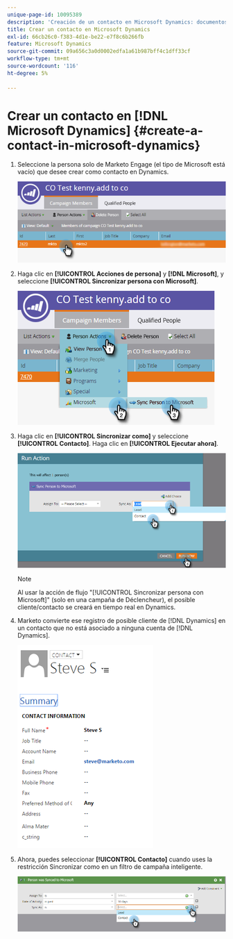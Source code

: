 ```yaml
---
unique-page-id: 10095389
description: 'Creación de un contacto en Microsoft Dynamics: documentos de Marketo, documentación del producto'
title: Crear un contacto en Microsoft Dynamics
exl-id: 66cb26c0-f383-4d1e-be22-e7f8c6b266fb
feature: Microsoft Dynamics
source-git-commit: 09a656c3a0d0002edfa1a61b987bff4c1dff33cf
workflow-type: tm+mt
source-wordcount: '116'
ht-degree: 5%

---
```


# Crear un contacto en [!DNL Microsoft Dynamics] {#create-a-contact-in-microsoft-dynamics}

1. Seleccione la persona solo de Marketo Engage (el tipo de Microsoft está vacío) que desee crear como contacto en Dynamics.

   ![](assets/one.png)

1. Haga clic en **[!UICONTROL Acciones de persona]** y **[!DNL Microsoft]**, y seleccione **[!UICONTROL Sincronizar persona con Microsoft]**.

   ![](assets/two.png)

1. Haga clic en **[!UICONTROL Sincronizar como]** y seleccione **[!UICONTROL Contacto]**. Haga clic en **[!UICONTROL Ejecutar ahora]**.

   ![](assets/three.png)

   >[!NOTE]
   >
   >Al usar la acción de flujo &quot;[!UICONTROL Sincronizar persona con Microsoft]&quot; (solo en una campaña de Déclencheur), el posible cliente/contacto se creará en tiempo real en Dynamics.

1. Marketo convierte ese registro de posible cliente de [!DNL Dynamics] en un contacto que no está asociado a ninguna cuenta de [!DNL Dynamics].

   ![](assets/image2015-10-23-9-3a43-3a33.png)

1. Ahora, puedes seleccionar **[!UICONTROL Contacto]** cuando uses la restricción Sincronizar como en un filtro de campaña inteligente.

   ![](assets/five.png)
